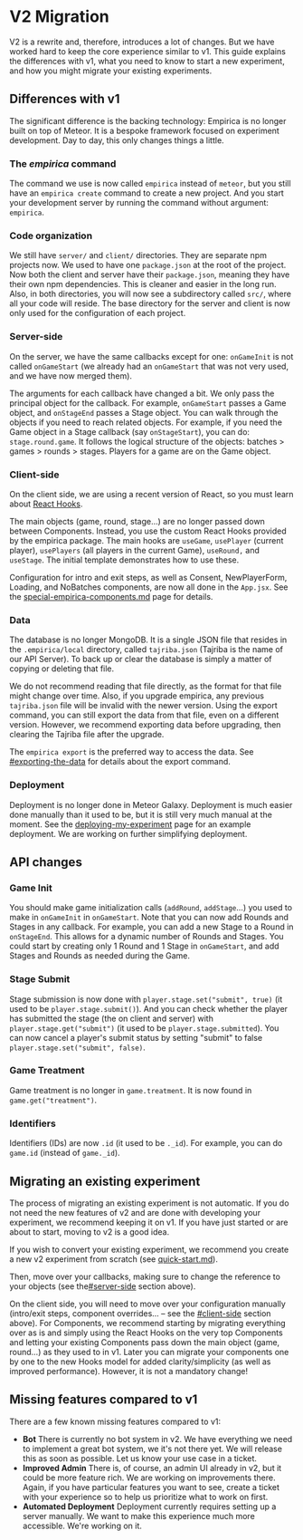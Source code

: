 # V2 Migration

V2 is a rewrite and, therefore, introduces a lot of changes. But we have worked hard to keep the core experience similar to v1. This guide explains the differences with v1, what you need to know to start a new experiment, and how you might migrate your existing experiments.

## Differences with v1

The significant difference is the backing technology: Empirica is no longer built on top of Meteor. It is a bespoke framework focused on experiment development. Day to day, this only changes things a little.

### The _empirica_ command

The command we use is now called `empirica` instead of `meteor`, but you still have an `empirica create` command to create a new project. And you start your development server by running the command without argument: `empirica`.

### Code organization

We still have `server/` and `client/` directories. They are separate npm projects now. We used to have one `package.json` at the root of the project. Now both the client and server have their `package.json`, meaning they have their own npm dependencies. This is cleaner and easier in the long run. Also, in both directories, you will now see a subdirectory called `src/`, where all your code will reside. The base directory for the server and client is now only used for the configuration of each project.

### Server-side

On the server, we have the same callbacks except for one: `onGameInit` is not called `onGameStart` (we already had an `onGameStart` that was not very used, and we have now merged them).

The arguments for each callback have changed a bit. We only pass the principal object for the callback. For example, `onGameStart` passes a Game object, and `onStageEnd` passes a Stage object. You can walk through the objects if you need to reach related objects. For example, if you need the Game object in a Stage callback (say `onStageStart`), you can do: `stage.round.game`. It follows the logical structure of the objects: batches > games > rounds > stages. Players for a game are on the Game object.

### Client-side

On the client side, we are using a recent version of React, so you must learn about [React Hooks](https://reactjs.org/docs/hooks-intro.html).

The main objects (game, round, stage...) are no longer passed down between Components. Instead, you use the custom React Hooks provided by the empirica package. The main hooks are `useGame`, `usePlayer` (current player), `usePlayers` (all players in the current Game), `useRound,` and `useStage`. The initial template demonstrates how to use these.

Configuration for intro and exit steps, as well as Consent, NewPlayerForm, Loading, and NoBatches components, are now all done in the `App.jsx`. See the [special-empirica-components.md](special-empirica-components.md "mention") page for details.

### Data&#x20;

The database is no longer MongoDB. It is a single JSON file that resides in the `.empirica/local` directory, called `tajriba.json` (Tajriba is the name of our API Server). To back up or clear the database is simply a matter of copying or deleting that file.

We do not recommend reading that file directly, as the format for that file might change over time. Also, if you upgrade empirica, any previous `tajriba.json` file will be invalid with the newer version. Using the export command, you can still export the data from that file, even on a different version. However, we recommend exporting data before upgrading, then clearing the Tajriba file after the upgrade.

The `empirica export` is the preferred way to access the data. See [#exporting-the-data](managing-the-data.md#exporting-the-data "mention") for details about the export command.

### Deployment

Deployment is no longer done in Meteor Galaxy. Deployment is much easier done manually than it used to be, but it is still very much manual at the moment. See the [deploying-my-experiment](deploying-my-experiment/ "mention") page for an example deployment. We are working on further simplifying deployment.

## API changes

### Game Init

You should make game initialization calls (`addRound`, `addStage`...) you used to make in `onGameInit` in `onGameStart`. Note that you can now add Rounds and Stages in any callback. For example, you can add a new Stage to a Round in `onStageEnd`. This allows for a dynamic number of Rounds and Stages. You could start by creating only 1 Round and 1 Stage in `onGameStart`, and add Stages and Rounds as needed during the Game.

### Stage Submit

Stage submission is now done with `player.stage.set("submit", true)` (it used to be `player.stage.submit()`). And you can check whether the player has submitted the stage (the on client and server) with `player.stage.get("submit")` (it used to be `player.stage.submitted`). You can now cancel a player's submit status by setting "submit" to false `player.stage.set("submit", false)`.

### Game Treatment

Game treatment is no longer in `game.treatment`. It is now found in `game.get("treatment")`.

### Identifiers

Identifiers (IDs) are now `.id` (it used to be `._id`). For example, you can do `game.id` (instead of `game._id`).

## Migrating an existing experiment

The process of migrating an existing experiment is not automatic. If you do not need the new features of v2 and are done with developing your experiment, we recommend keeping it on v1. If you have just started or are about to start, moving to v2 is a good idea.

If you wish to convert your existing experiment, we recommend you create a new v2 experiment from scratch (see [quick-start.md](../getting-started/quick-start.md "mention")).

Then, move over your callbacks, making sure to change the reference to your objects (see the[#server-side](v2-migration.md#server-side "mention") section above).

On the client side, you will need to move over your configuration manually (intro/exit steps, component overrides... – see the [#client-side](v2-migration.md#client-side "mention") section above). For Components, we recommend starting by migrating everything over as is and simply using the React Hooks on the very top Components and letting your existing Components pass down the main object (game, round...) as they used to in v1. Later you can migrate your components one by one to the new Hooks model for added clarity/simplicity (as well as improved performance). However, it is not a mandatory change!

## Missing features compared to v1

There are a few known missing features compared to v1:

* **Bot** There is currently no bot system in v2. We have everything we need to implement a great bot system, we it's not there yet. We will release this as soon as possible. Let us know your use case in a ticket.
* **Improved Admin** There is, of course, an admin UI already in v2, but it could be more feature rich. We are working on improvements there. Again, if you have particular features you want to see, create a ticket with your experience so to help us prioritize what to work on first.
* **Automated Deployment** Deployment currently requires setting up a server manually. We want to make this experience much more accessible. We're working on it.
